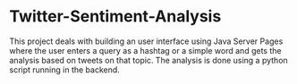 # Twitter-Sentiment-Analysis
This project deals with building an user interface using Java Server Pages where the user enters a query as a hashtag or a simple word and gets the analysis based on tweets on that topic. The analysis is done using a python script running in the backend.
